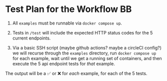 # Test Plan for the Workflow BB

1. All `examples` must be runnable via `docker compose up`.

2. Tests in `/test` will include the expected HTTP status codes for the 5
   current endpoints.

3. Via a basic SSH script (maybe github actions? maybe a circleCI config?) we
   will recurse through the `examples` directory, run `docker compose up` for
   each example, wait until we get a running set of containers, and then execute
   the 5 api endpoint tests for _that_ example.

The output will be a ✅ or ❌ for _each_ example, for each of the 5 tests.
